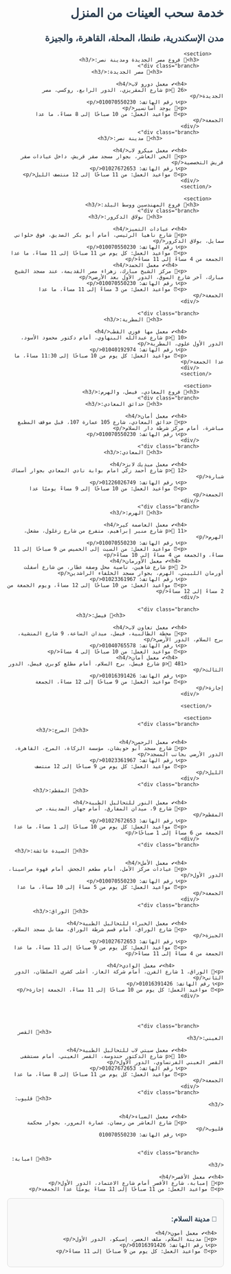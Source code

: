 <html lang="ar">
<head>
    <meta charset="UTF-8">
    <meta name="viewport" content="width=device-width, initial-scale=1.0">
    <title>فروع المعامل</title>
    <style>
        body {
            font-family: Arial, sans-serif;
            direction: rtl;
            text-align: right;
        }
        .branch {
            background-color: #f9f9f9;
            border: 1px solid #ddd;
            margin: 10px 0;
            padding: 15px;
            border-radius: 8px;
        }
        h1, h2, h3 {
            color: #2c3e50;
        }
        p {
            margin: 5px 0;
        }
        .location {
            font-weight: bold;
        }
        .details {
            margin-left: 15px;
        }
    </style>
</head>
<body>
    <div class="container">
        <h1>خدمة سحب العينات من المنزل</h1>
        <h2>مدن الإسكندرية، طنطا، المحلة، القاهرة، والجيزة</h2>

        <section>
            <h3>🏥 فروع مصر الجديدة ومدينة نصر:</h3>
            <div class="branch">
                        <h3>🔹 مصر الجديدة:</h3>

                <h4>✔ معمل دورو لاب</h4>
                <p>📍 26 شارع المقريزي، الدور الرابع، روكسي، مصر الجديدة</p>
                <p>📞 رقم الهاتف: 010070550230</p>
                <p>🚪 يوجد أسانسير</p>
                <p>⏰ مواعيد العمل: من 10 صباحًا إلى 8 مساءً، ما عدا الجمعة</p>
            </div>
            <div class="branch">
                        <h3>🔹 مدينة نصر:</h3>

                <h4>✔ معمل ميكرو لاب</h4>
                <p>📍 الحي العاشر، بجوار مسجد صقر قريش، داخل عيادات صقر قريش التخصصية</p>
                <p>📞 رقم الهاتف: 01027672653</p>
                <p>⏰ مواعيد العمل: من 11 صباحًا إلى 12 منتصف الليل</p>
            </div>
        </section>

        <section>
            <h3>🏥 فروع المهندسين ووسط البلد:</h3>
            <div class="branch">
                        <h3>🔹 بولاق الدكرور:</h3>

                <h4>✔ عيادات التميز</h4>
                <p>📍 شارع ناهيا الرئيسي، أمام أبو بكر الصديق، فوق حلواني سمايل، بولاق الدكرور</p>
                <p>📞 رقم الهاتف: 010070550230</p>
                <p>⏰ مواعيد العمل: كل يوم من 11 صباحًا إلى 11 مساءً، ما عدا الجمعة من 4 مساءً إلى 11 مساءً</p>
                   <h4>✔ معمل الحمد</h4>
                <p>📍 مركز الشيخ مبارك، زهراء مصر القديمة، عند مسجد الشيخ مبارك، آخر شارع السوق، الدور الأول بعد الأرضي</p>
                <p>📞 رقم الهاتف: 010070550230</p>
                <p>⏰ مواعيد العمل: من 3 مساءً إلى 11 مساءً، ما عدا الجمعة</p>
            </div>
          
            <div class="branch">
                        <h3>🔹 المطرية:</h3>

                <h4>✔ معمل مها فوزي القطب</h4>
                <p>📍 10 شارع عبدالله البنهاوي، أمام دكتور محمود الأسود، الدور الأول علوي، المطرية</p>
                <p>📞 رقم الهاتف: 01040192974</p>
                <p>⏰ مواعيد العمل: كل يوم من 10 صباحًا إلى 11:30 مساءً، ما عدا الجمعة</p>
            </div>
        </section>

        <section>
            <h3>🏥 فروع المعادي، فيصل، والهرم:</h3>
            <div class="branch">
                        <h3>🔹 حدائق المعادي:</h3>

                <h4>✔ معمل أمان</h4>
                <p>📍 حدائق المعادي، شارع 105 عمارة 107، قبل موقف المطبع مباشرة، أمام مركز شرطة دار السلام</p>
                <p>📞 رقم الهاتف: 010070550230</p>
            </div>
            <div class="branch">
                        <h3>🔹 المعادي:</h3>

                <h4>✔ معمل ميديك لابز</h4>
                <p>📌 12 شارع أحمد زكي امام بوابة نادي المعادي بجوار أسماك شبارة</p>
                <p>📞 رقم الهاتف: 01226026749</p>
                <p>⏰ مواعيد العمل: من 10 صباحًا إلى 9 مساءً يوميًا عدا الجمعة</p>
            </div>
            <div class="branch">
                        <h3>🔹 الهرم:</h3>

                <h4>✔ معمل العاصمة كير</h4>
                <p>📍 11 شارع منير إبراهيم، متفرع من شارع زغلول، مشعل، الهرم</p>
                <p>📞 رقم الهاتف: 010070550230</p>
                <p>⏰ مواعيد العمل: من السبت إلى الخميس من 9 صباحًا إلى 11 مساءً، والجمعة من 4 مساءً إلى 10 مساءً</p>
                  <h4>✔ معمل الأورمان</h4>
                <p>📍 2 شارع شاهين، ناصية محل وصفة عطار، من شارع أسفلت أورمان اللبيني، الهرم، بجوار مسجد الخلفاء الراشدين</p>
                <p>📞 رقم الهاتف: 01023361967</p>
                <p>⏰ مواعيد العمل: من 10 صباحًا إلى 12 مساءً، ويوم الجمعة من 2 مساءً إلى 12 مساءً</p>
            </div>
          
            <div class="branch">
                                    <h3>🔹 فيصل:</h3>

                <h4>✔ معمل تعاون لاب</h4>
                <p>📍 محطة الطالبية، فيصل، ميدان الساعة، 9 شارع المنشية، برج السلام، الدور الأرضي</p>
                <p>📞 رقم الهاتف: 01040765578</p>
                <p>⏰ مواعيد العمل: من 10 صباحًا إلى 4 مساءً</p>
                   <h4>✔ معمل أمان</h4>
                <p>📍 481 شارع فيصل، برج السلام، أمام مطلع كوبري فيصل، الدور الثالث</p>
                <p>📞 رقم الهاتف: 01016391426</p>
                <p>⏰ مواعيد العمل: من 9 صباحًا إلى 12 مساءً، الجمعة إجازة</p>
            </div>
            
        </section>

        <section>
            <div class="branch">
                                                <h3>🔹 المرج:</h3>

                <h4>✔ معمل الرحمن</h4>
                <p>📍 شارع مسجد أبو حويشان، مؤسسة الزكاة، المرج، القاهرة، الدور الأرضي بجانب المسجد</p>
                <p>📞 رقم الهاتف: 01023361967</p>
                <p>⏰ مواعيد العمل: كل يوم من 9 صباحًا إلى 12 منتصف الليل</p>
            </div>
            <div class="branch">
                                                <h3>🔹 المقطم:</h3>

                <h4>✔ معمل النور للتحاليل الطبية</h4>
                <p>📍 شارع 9، ميدان المفارق، أمام جهاز المدينة، حي المقطم</p>
                <p>📞 رقم الهاتف: 01027672653</p>
                <p>⏰ مواعيد العمل: كل يوم من 10 صباحًا إلى 1 مساءً، ما عدا الجمعة من 6 مساءً إلى 1 صباحًا</p>
            </div>
            <div class="branch">
                                                <h3>🔹 السيدة عائشة:</h3>

                <h4>✔ معمل الأمل</h4>
                <p>📍 عيادات مركز الأمل، أمام مطعم الجحش، أمام قهوة مراسينا، الدور الأول</p>
                <p>📞 رقم الهاتف: 010070550230</p>
                <p>⏰ مواعيد العمل: كل يوم من 5 مساءً إلى 10 مساءً، ما عدا الجمعة</p>
            </div>
            <div class="branch">
                                                <h3>🔹 الوراق:</h3>

                <h4>✔ معمل الخبراء للتحاليل الطبية</h4>
                <p>📍 شارع الوراق، أمام قسم شرطة الوراق، مقابل مسجد السلام، الجيزة</p>
                <p>📞 رقم الهاتف: 01027672653</p>
                <p>⏰ مواعيد العمل: كل يوم من 9 صباحًا إلى 11 مساءً، ما عدا الجمعة من 4 مساءً إلى 11 مساءً</p>

                    <h4>✔ معمل الوادي</h4>
    <p>📍 الوراق، 1 شارع الفرن، أمام شركة الغاز، أعلى كشري السلطان، الدور الثاني</p>
    <p>📞 رقم الهاتف: 01016391426</p>
    <p>⏰ مواعيد العمل: كل يوم من 10 صباحًا إلى 11 مساءً، الجمعة إجازة</p>
            </div>



            
            <div class="branch">
                                                            <h3>🔹 القصر العيني:</h3>

                <h4>✔ معمل سيتي لاب للتحاليل الطبية</h4>
                <p>📍 10 شارع الدكتور حندوسة، القصر العيني، أمام مستشفى القصر العيني الفرنساوي، الدور الأول</p>
                <p>📞 رقم الهاتف: 01027672653</p>
                <p>⏰ مواعيد العمل: كل يوم من 11 صباحًا إلى 8 مساءً، ما عدا الجمعة</p>
            </div>
            <div class="branch">
                                                            <h3>🔹 قليوب:</h3>

                <h4>✔ معمل الضياء</h4>
                <p>📍 شارع العاشر من رمضان، عمارة المرور، بجوار محكمة قليوب</p>
                <p>📞 رقم الهاتف: 010070550230
            

            <div class="branch">
                                                            <h3>🔹 امبابة:</h3>

    <h4>✔ معمل الأقصر</h4>
    <p>📍 إمبابة، شارع الأقصر أمام شارع الاعتماد، الدور الأول</p>
    <p>⏰ مواعيد العمل: من 11 صباحًا إلى 11 مساءً يوميًا عدا الجمعة</p>
</div>

<div class="branch">
                                                    <h3>🔹 مدينة السلام:</h3>

    <h4>✔ معمل أمون</h4>
    <p>📍 مدينة السلام، ملف العصر، إسبكو، الدور الأول</p>
    <p>📞 رقم الهاتف: 01016391426</p>
    <p>⏰ مواعيد العمل: كل يوم من 9 صباحًا إلى 11 مساءً</p>
</div>
